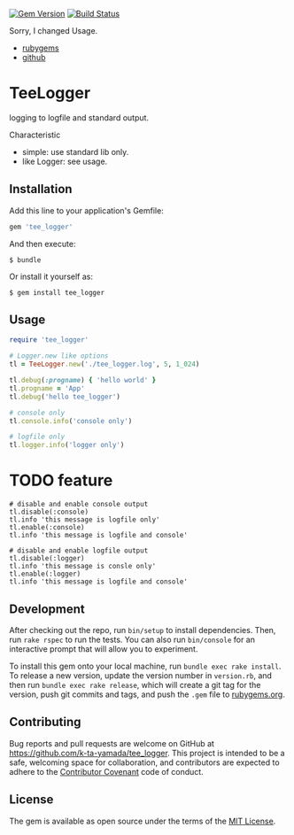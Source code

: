 [![Gem Version](https://badge.fury.io/rb/tee_logger.svg)](http://badge.fury.io/rb/tee_logger)
[![Build Status](https://travis-ci.org/k-ta-yamada/tee_logger.svg)](https://travis-ci.org/k-ta-yamada/tee_logger)

Sorry, I changed Usage.

- [rubygems](https://rubygems.org/gems/tee_logger)
- [github](https://github.com/k-ta-yamada/tee_logger)

# TeeLogger

logging to logfile and standard output.

Characteristic
- simple: use standard lib only.
- like Logger: see usage.

## Installation

Add this line to your application's Gemfile:

```ruby
gem 'tee_logger'
```

And then execute:

    $ bundle

Or install it yourself as:

    $ gem install tee_logger

## Usage

```ruby
require 'tee_logger'

# Logger.new like options
tl = TeeLogger.new('./tee_logger.log', 5, 1_024)

tl.debug(:progname) { 'hello world' }
tl.progname = 'App'
tl.debug('hello tee_logger')

# console only
tl.console.info('console only')

# logfile only
tl.logger.info('logger only')
```

# TODO feature
```
# disable and enable console output
tl.disable(:console)
tl.info 'this message is logfile only'
tl.enable(:console)
tl.info 'this message is logfile and console'

# disable and enable logfile output
tl.disable(:logger)
tl.info 'this message is consle only'
tl.enable(:logger)
tl.info 'this message is logfile and console'
```

## Development

After checking out the repo, run `bin/setup` to install dependencies. Then, run `rake rspec` to run the tests. You can also run `bin/console` for an interactive prompt that will allow you to experiment.

To install this gem onto your local machine, run `bundle exec rake install`. To release a new version, update the version number in `version.rb`, and then run `bundle exec rake release`, which will create a git tag for the version, push git commits and tags, and push the `.gem` file to [rubygems.org](https://rubygems.org).

## Contributing

Bug reports and pull requests are welcome on GitHub at https://github.com/k-ta-yamada/tee_logger. This project is intended to be a safe, welcoming space for collaboration, and contributors are expected to adhere to the [Contributor Covenant](contributor-covenant.org) code of conduct.


## License

The gem is available as open source under the terms of the [MIT License](http://opensource.org/licenses/MIT).

